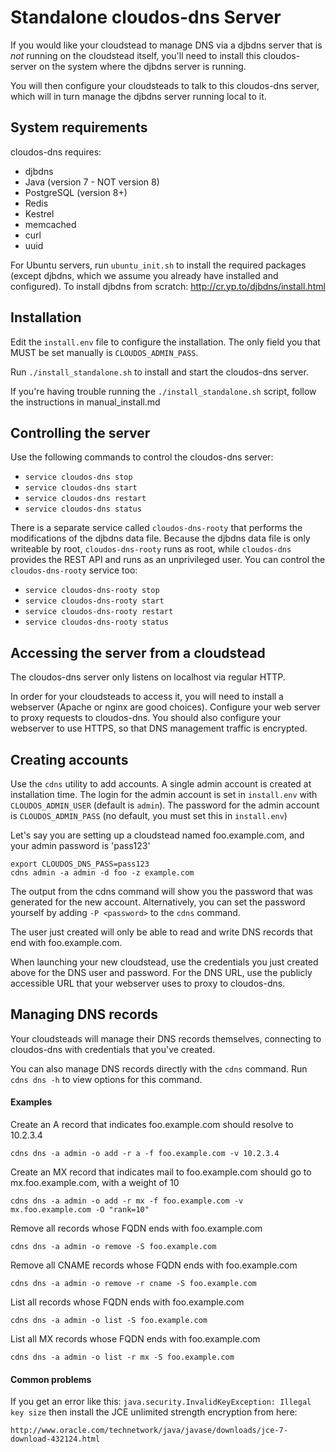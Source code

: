 Standalone cloudos-dns Server
=============================

If you would like your cloudstead to manage DNS via a djbdns server that is *not* running on the cloudstead itself,
you'll need to install this cloudos-server on the system where the djbdns server is running.

You will then configure your cloudsteads to talk to this cloudos-dns server, which will in turn manage the djbdns
server running local to it.

## System requirements

cloudos-dns requires:

   * djbdns
   * Java (version 7 - NOT version 8)
   * PostgreSQL (version 8+)
   * Redis
   * Kestrel
   * memcached
   * curl
   * uuid

For Ubuntu servers, run `ubuntu_init.sh` to install the required packages (except djbdns, which we assume
you already have installed and configured). To install djbdns from scratch: http://cr.yp.to/djbdns/install.html

## Installation

Edit the `install.env` file to configure the installation. The only field you that MUST be set 
manually is `CLOUDOS_ADMIN_PASS`.

Run `./install_standalone.sh` to install and start the cloudos-dns server.

If you're having trouble running the `./install_standalone.sh` script, follow the instructions in
manual_install.md

## Controlling the server

Use the following commands to control the cloudos-dns server:

   * `service cloudos-dns stop`
   * `service cloudos-dns start`
   * `service cloudos-dns restart`
   * `service cloudos-dns status`

There is a separate service called `cloudos-dns-rooty` that performs the modifications of the djbdns data file.
Because the djbdns data file is only writeable by root, `cloudos-dns-rooty` runs as root, while `cloudos-dns`
provides the REST API and runs as an unprivileged user. You can control the `cloudos-dns-rooty` service too:

   * `service cloudos-dns-rooty stop`
   * `service cloudos-dns-rooty start`
   * `service cloudos-dns-rooty restart`
   * `service cloudos-dns-rooty status`

## Accessing the server from a cloudstead

The cloudos-dns server only listens on localhost via regular HTTP. 

In order for your cloudsteads to access it, you will need to install a webserver (Apache or 
nginx are good choices). Configure your web server to proxy requests to cloudos-dns. 
You should also configure your webserver to use HTTPS, so that DNS management traffic is encrypted.

## Creating accounts

Use the `cdns` utility to add accounts. A single admin account is created at installation time.
The login for the admin account is set in `install.env` with `CLOUDOS_ADMIN_USER` (default is `admin`).
The password for the admin account is `CLOUDOS_ADMIN_PASS` (no default, you must set this in `install.env`) 

Let's say you are setting up a cloudstead named foo.example.com, and your admin password is 'pass123'

    export CLOUDOS_DNS_PASS=pass123
    cdns admin -a admin -d foo -z example.com

The output from the cdns command will show you the password that was generated for the new account.
Alternatively, you can set the password yourself by adding `-P <password>` to the `cdns` command.

The user just created will only be able to read and write DNS records that end with foo.example.com.

When launching your new cloudstead, use the credentials you just created above for the DNS user and password.
For the DNS URL, use the publicly accessible URL that your webserver uses to proxy to cloudos-dns.

## Managing DNS records

Your cloudsteads will manage their DNS records themselves, connecting to cloudos-dns with credentials that 
you've created.

You can also manage DNS records directly with the `cdns` command.
Run `cdns dns -h` to view options for this command.

#### Examples

Create an A record that indicates foo.example.com should resolve to 10.2.3.4

    cdns dns -a admin -o add -r a -f foo.example.com -v 10.2.3.4

Create an MX record that indicates mail to foo.example.com should go to mx.foo.example.com, with a weight of 10

    cdns dns -a admin -o add -r mx -f foo.example.com -v mx.foo.example.com -O "rank=10"

Remove all records whose FQDN ends with foo.example.com

    cdns dns -a admin -o remove -S foo.example.com

Remove all CNAME records whose FQDN ends with foo.example.com

    cdns dns -a admin -o remove -r cname -S foo.example.com

List all records whose FQDN ends with foo.example.com

    cdns dns -a admin -o list -S foo.example.com

List all MX records whose FQDN ends with foo.example.com

    cdns dns -a admin -o list -r mx -S foo.example.com

#### Common problems

If you get an error like this: `java.security.InvalidKeyException: Illegal key size` then
install the JCE unlimited strength encryption from here:

    http://www.oracle.com/technetwork/java/javase/downloads/jce-7-download-432124.html
